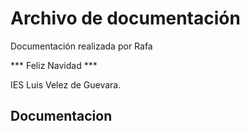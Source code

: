 # Archivo de documentación

Documentación realizada por Rafa

*** Feliz Navidad ***

IES Luis Velez de Guevara.

## Documentacion
